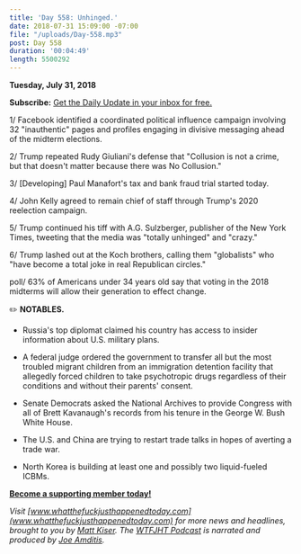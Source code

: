 ```yaml
---
title: 'Day 558: Unhinged.'
date: 2018-07-31 15:09:00 -07:00
file: "/uploads/Day-558.mp3"
post: Day 558
duration: '00:04:49'
length: 5500292
---
```


**Tuesday, July 31, 2018**

**Subscribe:** [Get the Daily Update in your inbox for free.](https://whatthefuckjusthappenedtoday.com/subscribe/)

1/ Facebook identified a coordinated political influence campaign involving 32 "inauthentic" pages and profiles engaging in divisive messaging ahead of the midterm elections.

2/ Trump repeated Rudy Giuliani's defense that "Collusion is not a crime, but that doesn't matter because there was No Collusion."

3/ \[Developing\] Paul Manafort's tax and bank fraud trial started today.

4/ John Kelly agreed to remain chief of staff through Trump's 2020 reelection campaign.

5/ Trump continued his tiff with A.G. Sulzberger, publisher of the New York Times, tweeting that the media was "totally unhinged" and "crazy."

6/ Trump lashed out at the Koch brothers, calling them "globalists" who "have become a total joke in real Republican circles."

poll/ 63% of Americans under 34 years old say that voting in the 2018 midterms will allow their generation to effect change.

✏️ **NOTABLES.**

* Russia's top diplomat claimed his country has access to insider information about U.S. military plans.

* A federal judge ordered the government to transfer all but the most troubled migrant children from an immigration detention facility that allegedly forced children to take psychotropic drugs regardless of their conditions and without their parents' consent.

* Senate Democrats asked the National Archives to provide Congress with all of Brett Kavanaugh's records from his tenure in the George W. Bush White House.

* The U.S. and China are trying to restart trade talks in hopes of averting a trade war.

* North Korea is building at least one and possibly two liquid-fueled ICBMs.

**[Become a supporting member today!](https://whatthefuckjusthappenedtoday.com/membership/?utm_source=2017\+Donors&utm_campaign=8dccd905d9-&utm_medium=email&utm_term=0_3bd36f654c-8dccd905d9-169730397)**

*Visit [www.whatthefuckjusthappenedtoday.com](www.whatthefuckjusthappenedtoday.com) for more news and headlines, brought to you by [Matt Kiser](https://twitter.com/Matt_Kiser). The [WTFJHT Podcast](https://whatthefuckjusthappenedtoday.com/podcasts/) is narrated and produced by [Joe Amditis](https://twitter.com/jsamditis).*